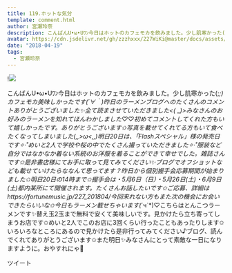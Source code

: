 ```yaml
---
title: 119.ホットな気分
template: comment.html
author: 宮瀬玲奈
description: こんばんU•ω•Uﾜﾝ今日はホットのカフェモカを飲みました。少し肌寒かった(;_;)カフェモカ美味しかったです(*´∀｀*)昨日のラーメンブログへのたくさんのコメントありがとうございました✨全て読まさせていただきまし...
avatar: https://cdn.jsdelivr.net/gh/zzzhxxx/227WiKi@master/docs/assets/photo/avatar/reina.jpg
date: "2018-04-19"
tags:
  - 宮瀬玲奈
---
```


!![](https://cdn.jsdelivr.net/gh/227WiKi/227WiKi-image@master/blog-image/reina-2018-04-19_1.jpg)


こんばんU•ω•Uﾜﾝ今日はホットのカフェモカを飲みました。少し肌寒かった(;_;)カフェモカ美味しかったです(*´∀｀*)昨日のラーメンブログへのたくさんのコメントありがとうございました✨全て読まさせていただきました<(_ _*)>みなさんのお好みのラーメンを知れてほんわかしました♡♡初めてコメントしてくれた方もいて嬉しかったです。ありがとうございます✩写真を載せてくれてる方もいて食べたくなってしまいました(,,>ω<,,)明日20日は、「Flashスペシャル」様の発売日です✧‧˚めいと2人で学校や桜の中でたくさん撮っていただきました✧‧˚服装など自分ではなかなか着ない系統のお洋服を着ることができて幸せでした。雑誌さんです✩是非書店様にてお手に取って見てみてください✨ブログでオフショットなども載せていけたらななんて思ってます？昨日から個別握手会応募期間が始まりました✩明日20日の14時まで✩握手会は・5月6日（日）・5月26日(土)・6月9日(土)都内某所にて開催されます。たくさんお話したいです✩ご応募、詳細はhttps://fortunemusic.jp/227_201804/今回来れない方もまた次の機会にお会いできたらいいな✩今日もラーメン載せちゃいます(*´ч`*)♡こちらはとんこつラーメンです✨替え玉2玉まで無料で安くて美味しいです。見かけたら立ち寄ってしまうお店です✩めいと2人でこのお店に3回くらい行ったこともあったりします✩いろいろなところにあるので見かけたら是非行ってみてください♪ブログ、読んでくれてありがとうございます✩また明日✨みなさんにとって素敵な一日になりますように。おやすれにゃ💓


ツイート




